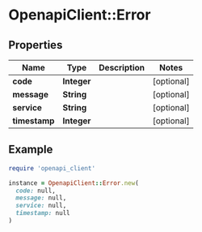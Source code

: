 # OpenapiClient::Error

## Properties

| Name | Type | Description | Notes |
| ---- | ---- | ----------- | ----- |
| **code** | **Integer** |  | [optional] |
| **message** | **String** |  | [optional] |
| **service** | **String** |  | [optional] |
| **timestamp** | **Integer** |  | [optional] |

## Example

```ruby
require 'openapi_client'

instance = OpenapiClient::Error.new(
  code: null,
  message: null,
  service: null,
  timestamp: null
)
```

